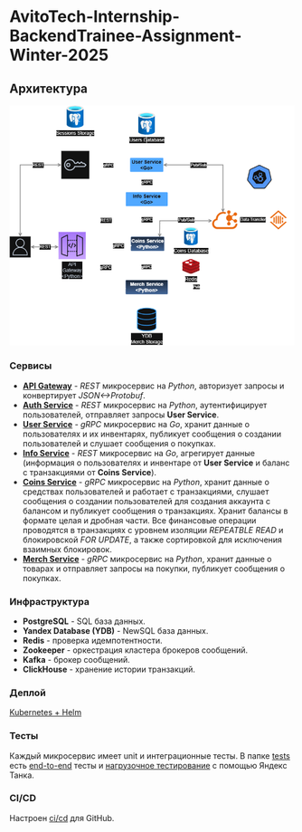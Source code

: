# AvitoTech-Internship-BackendTrainee-Assignment-Winter-2025

## Архитектура

![](./docs/assets/arch.png)


### Сервисы

- [**API Gateway**](./services/api-gateway) - *REST* микросервис на *Python*, авторизует запросы и конвертирует *JSON<->Protobuf*.
- [**Auth Service**](./services/aith-service) - *REST* микросервис на *Python*, аутентифицирует пользователей, отправляет запросы **User Service**.
- [**User Service**](./services/user-service) - *gRPC* микросервис на *Go*, хранит данные о пользователях и их инвентарях, публикует сообщения о создании пользователей и слушает сообщения о покупках.
- [**Info Service**](./services/info-service) - *REST* микросервис на *Go*, агрегирует данные (информация о пользователях и инвентаре от **User Service** и баланс с транзакциями от **Coins Service**).
- [**Coins Service**](./services/coins-service) - *gRPC* микросервис на *Python*, хранит данные о средствах пользователей и работает с транзакциями, слушает сообщения о создании пользователей для создания аккаунта с балансом и публикует сообщения о транзакциях. Хранит балансы в формате целая и дробная части. Все финансовые операции проводятся в транзакциях с уровнем изоляции *REPEATBLE READ* и блокировской *FOR UPDATE*, а также сортировкой для исключения взаимных блокировок.
- [**Merch Service**](./services/merch-service) - *gRPC* микросервис на *Python*, хранит данные о товарах и отправляет запросы на покупки, публикует сообщения о покупках.

### Инфраструктура

- **PostgreSQL** - SQL база данных.
- **Yandex Database (YDB)** - NewSQL база данных.
- **Redis** - проверка идемпотентности.
- **Zookeeper** - оркестрация кластера брокеров сообщений.
- **Kafka** - брокер сообщений.
- **ClickHouse** - хранение истории транзакций.

### Деплой

[Kubernetes + Helm](./deployments/k8s/)

### Тесты

Каждый микросервис имеет unit и интеграционные тесты.
В папке [tests](./tests/) есть [end-to-end](./tests/e2e/README.md) тесты и [нагрузочное тестирование](./tests/load-tests/README.md) с помощью Яндекс Танка.

### CI/CD
Настроен [ci/cd](./.github/workflows/) для GitHub.
